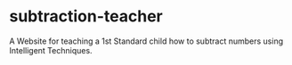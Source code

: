 # subtraction-teacher
A Website for teaching a 1st Standard child how to subtract numbers using Intelligent Techniques.
